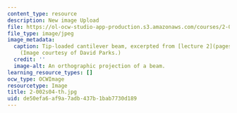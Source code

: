 ```yaml
---
content_type: resource
description: New image Upload
file: https://ol-ocw-studio-app-production.s3.amazonaws.com/courses/2-002-mechanics-and-materials-ii-spring-2004/de50efa6af9a7adb437b1bab7730d189_2-002s04-th.jpg
file_type: image/jpeg
image_metadata:
  caption: Tip-loaded cantilever beam, excerpted from [lecture 2](pages/lecture-notes).
    (Image courtesy of David Parks.)
  credit: ''
  image-alt: An orthographic projection of a beam.
learning_resource_types: []
ocw_type: OCWImage
resourcetype: Image
title: 2-002s04-th.jpg
uid: de50efa6-af9a-7adb-437b-1bab7730d189
---
```

